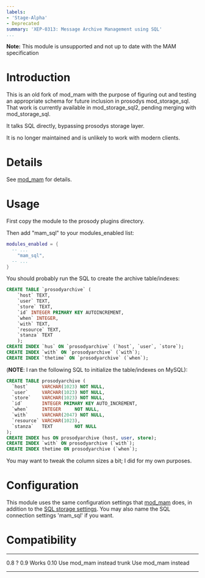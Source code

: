 ```yaml
---
labels:
- 'Stage-Alpha'
- Deprecated
summary: 'XEP-0313: Message Archive Management using SQL'
...
```


**Note:** This module is unsupported and not up to date with the MAM
specification

Introduction
============

This is an old fork of mod\_mam with the purpose of figuring out and
testing an appropriate schema for future inclusion in prosodys
mod\_storage\_sql. That work is currently available in
mod\_storage\_sql2, pending merging with mod\_storage\_sql.

It talks SQL directly, bypassing prosodys storage layer.

It is no longer maintained and is unlikely to work with modern clients.

Details
=======

See [mod\_mam](mod_mam.html) for details.

Usage
=====

First copy the module to the prosody plugins directory.

Then add "mam\_sql" to your modules\_enabled list:

``` lua
modules_enabled = {
  -- ...
    "mam_sql",
  -- ...
}
```

You should probably run the SQL to create the archive table/indexes:

``` sql
CREATE TABLE `prosodyarchive` (
    `host` TEXT,
    `user` TEXT,
    `store` TEXT,
    `id` INTEGER PRIMARY KEY AUTOINCREMENT,
    `when` INTEGER,
    `with` TEXT,
    `resource` TEXT,
    `stanza` TEXT
    );
CREATE INDEX `hus` ON `prosodyarchive` (`host`, `user`, `store`);
CREATE INDEX `with` ON `prosodyarchive` (`with`);
CREATE INDEX `thetime` ON `prosodyarchive` (`when`);
```

(**NOTE**: I ran the following SQL to initialize the table/indexes on
MySQL):

``` sql
CREATE TABLE prosodyarchive (
  `host`     VARCHAR(1023) NOT NULL,
  `user`     VARCHAR(1023) NOT NULL,
  `store`    VARCHAR(1023) NOT NULL,
  `id`       INTEGER PRIMARY KEY AUTO_INCREMENT,
  `when`     INTEGER     NOT NULL,
  `with`     VARCHAR(2047) NOT NULL,
  `resource` VARCHAR(1023),
  `stanza`   TEXT        NOT NULL
);
CREATE INDEX hus ON prosodyarchive (host, user, store);
CREATE INDEX `with` ON prosodyarchive (`with`);
CREATE INDEX thetime ON prosodyarchive (`when`);
```

You may want to tweak the column sizes a bit; I did for my own purposes.

Configuration
=============

This module uses the same configuration settings that
[mod\_mam](mod_mam.html) does, in addition to the [SQL storage
settings](http://prosody.im/doc/modules/mod_storage_sql). You may also
name the SQL connection settings 'mam\_sql' if you want.

Compatibility
=============

  ------- ----------------------
  0.8     ?
  0.9     Works
  0.10    Use mod\_mam instead
  trunk   Use mod\_mam instead
  ------- ----------------------
